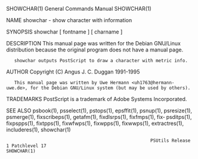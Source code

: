 SHOWCHAR(1)                                                   General Commands Manual                                                  SHOWCHAR(1)

NAME
       showchar - show character with information

SYNOPSIS
       showchar [ fontname ] [ charname ]

DESCRIPTION
       This manual page was written for the Debian GNU/Linux distribution because the original program does not have a manual page.

       showchar outputs PostScript to draw a character with metric info.

AUTHOR
       Copyright (C) Angus J. C. Duggan 1991-1995

       This manual page was written by Uwe Hermann <uh1763@hermann-uwe.de>, for the Debian GNU/Linux system (but may be used by others).

TRADEMARKS
       PostScript is a trademark of Adobe Systems Incorporated.

SEE ALSO
       psbook(1), psselect(1), pstops(1), epsffit(1), psnup(1), psresize(1), psmerge(1), fixscribeps(1), getafm(1), fixdlsrps(1), fixfmps(1), fix‐
       psditps(1), fixpspps(1), fixtpps(1), fixwfwps(1), fixwpps(1), fixwwps(1), extractres(1), includeres(1), showchar(1)

                                                          PSUtils Release 1 Patchlevel 17                                              SHOWCHAR(1)
